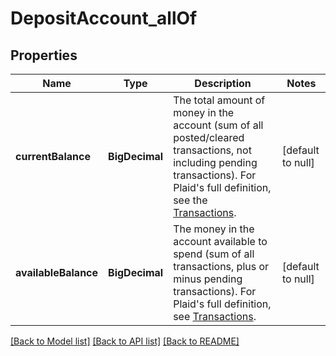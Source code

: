 # DepositAccount_allOf
## Properties

| Name | Type | Description | Notes |
|------------ | ------------- | ------------- | -------------|
| **currentBalance** | **BigDecimal** | The total amount of money in the account (sum of all posted/cleared transactions, not including pending transactions). For Plaid&#39;s full definition, see the [Transactions](https://plaid.com/docs/api/products/transactions/#transactions-get-response-accounts-balances-current).  | [default to null] |
| **availableBalance** | **BigDecimal** | The money in the account available to spend (sum of all transactions, plus or minus pending transactions). For Plaid&#39;s full definition, see [Transactions](https://plaid.com/docs/api/products/transactions/#transactions-get-response-accounts-balances-available).  | [default to null] |

[[Back to Model list]](../README.md#documentation-for-models) [[Back to API list]](../README.md#documentation-for-api-endpoints) [[Back to README]](../README.md)

